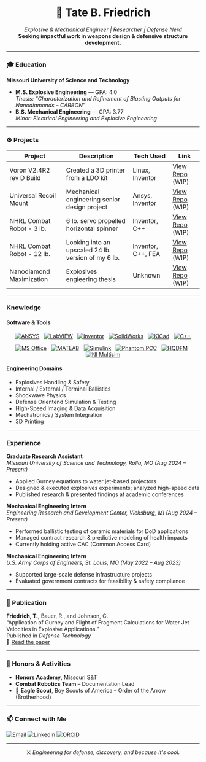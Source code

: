 <!-- GitHub README.md for Tate B. Friedrich -->

<h1 align="center">🧨 Tate B. Friedrich</h1>
<p align="center">
  <em>Explosive & Mechanical Engineer | Researcher | Defense Nerd</em><br>
  <strong>Seeking impactful work in weapons design & defensive structure development.</strong>
</p>

---

### 🎓 Education

**Missouri University of Science and Technology**  
- **M.S. Explosive Engineering** — GPA: 4.0  
  _Thesis: “Characterization and Refinement of Blasting Outputs for Nanodiamonds – CARBON”_  
- **B.S. Mechanical Engineering** — GPA: 3.77  
  _Minor: Electrical Engineering and Explosive Engineering_  

---

### ⚙️ Projects

<!-- Future project cards -->
| Project                    | Description                                                  | Tech Used            | Link                                                                        |
|----------------------------|--------------------------------------------------------------|----------------------|-----------------------------------------------------------------------------|
| Voron V2.4R2 rev D Build   | Created a 3D printer from a LDO kit                          | Linux, Inventor      | [View Repo](https://github.com/Tate-Friedrich/Project-Voron2.4) (WIP)       |
| Universal Recoil Mount     | Mechanical engineering senior design project                 | Ansys, Inventor      | [View Repo](https://github.com/Tate-Friedrich/Project-MechSeniorProj) (WIP) |
| NHRL Combat Robot - 3 lb.  | 6 lb. servo propelled horizontal spinner                     | Inventor, C++        | [View Repo](https://github.com/Tate-Friedrich/Project-NHRL.HW3lb) (WIP)     |
| NHRL Combat Robot - 12 lb. | Looking into an upscaled 24 lb. version of my 6 lb.          | Inventor, C++, FEA   | [View Repo](https://github.com/Tate-Friedrich/Project-NHRL.HW12lb) (WIP)    |
| Nanodiamond Maximization   | Explosives engieering thesis                                 | Unknown              | [View Repo](https://github.com/Tate-Friedrich/Project-ExpThesis) (WIP)      |

---

### Knowledge

#### Software & Tools

<div align="center">

[![ANSYS](https://img.shields.io/badge/%20-white?style=for-the-badge&logo=ansys&logoColor=black&logoSize=auto)](https://www.ansys.com)
&nbsp;
[![LabVIEW](https://img.shields.io/badge/%20Labview-white?style=for-the-badge&logo=labview&logoColor=black&logoSize=auto)](https://www.ni.com/en-us/shop/labview.html)
&nbsp;
[![Inventor](https://img.shields.io/badge/%20Autodesk-white?style=for-the-badge&logo=autodesk&logoColor=black&logoSize=auto)](https://www.autodesk.com/products/inventor)
&nbsp;
[![SolidWorks](https://img.shields.io/badge/%20Solidworks-white?style=for-the-badge&logo=dassaultsystemes&logoColor=%23005386&logoSize=auto)](https://www.solidworks.com/)
&nbsp;
[![KiCad](https://img.shields.io/badge/%20-white?style=for-the-badge&logo=kicad&logoColor=%23314CB0&logoSize=auto)](https://kicad.org/)
&nbsp;
[![C++](https://img.shields.io/badge/%20C++-white?style=for-the-badge&logo=C%2B%2B&logoColor=%2300599C&logoSize=auto)](https://isocpp.org/)

</div>

<div align="center">

[![MS Office](https://img.shields.io/badge/MS_Office-white?style=for-the-badge&logo=microsoft-office&logoColor=white)](https://www.microsoft.com/en-us/microsoft-365)
&nbsp;
[![MATLAB](https://img.shields.io/badge/MATLAB-white?style=for-the-badge&logo=mathworks&logoColor=white)](https://www.mathworks.com/products/matlab.html)
&nbsp;
[![Simulink](https://img.shields.io/badge/Simulink-white?style=for-the-badge&logo=mathworks&logoColor=white)](https://www.mathworks.com/products/simulink.html)
&nbsp;
[![Phantom PCC](https://img.shields.io/badge/Phantom_PCC-white?style=for-the-badge&logo=camera)](https://www.phantomhighspeed.com/resourcesandsupport/phantomresources/pccsoftware)
&nbsp;
[![HQDFM](https://img.shields.io/badge/HQDFM-white?style=for-the-badge&logo=code)](https://www.nextpcb.com)
&nbsp;
[![NI Multisim](https://img.shields.io/badge/NI%20Multisim-white?style=for-the-badge&logo=code)](https://www.multisim.com)

</div>


#### Engineering Domains
- Explosives Handling & Safety
- Internal / External / Terminal Ballistics
- Shockwave Physics
- Defense Orientend Simulation & Testing
- High-Speed Imaging & Data Acquisition  
- Mechatronics / System Integration
- 3D Printing

---

### Experience

**Graduate Research Assistant**  
_Missouri University of Science and Technology, Rolla, MO (Aug 2024 – Present)_  
- Applied Gurney equations to water jet-based projectors  
- Designed & executed explosives experiments; analyzed high-speed data  
- Published research & presented findings at academic conferences  

**Mechanical Engineering Intern**  
_Engineering Research and Development Center, Vicksburg, MI (Aug 2024 – Present)_  
- Performed ballistic testing of ceramic materials for DoD applications  
- Managed contract research & predictive modeling of health impacts  
- Currently holding active CAC (Common Access Card)  

**Mechanical Engineering Intern**  
_U.S. Army Corps of Engineers, St. Louis, MO (May 2022 – Aug 2023)_  
- Supported large-scale defense infrastructure projects  
- Evaluated government contracts for feasibility & safety compliance  

---

### 📄 Publication

**Friedrich, T.**, Bauer, R., and Johnson, C.  
“Application of Gurney and Flight of Fragment Calculations for Water Jet Velocities in Explosive Applications.”  
Published in _Defense Technology_  
📎 [Read the paper](https://doi.org/10.1016/j.dt.2025.03.010)

---

### 🏅 Honors & Activities

- **Honors Academy**, Missouri S&T  
- **Combat Robotics Team** – Documentation Lead  
- 🦅 **Eagle Scout**, Boy Scouts of America – Order of the Arrow (Brotherhood)

---

### 📫 Connect with Me

[![Email](https://img.shields.io/badge/Email-tateb.friedrich%40gmail.com-blue?style=flat&logo=gmail)](mailto:tateb.friedrich@gmail.com)
[![LinkedIn](https://img.shields.io/badge/LinkedIn-Tate%20Friedrich-blue?style=flat&logo=linkedin)](https://www.linkedin.com/in/tate-friedrich-835b1321b)
[![ORCID](https://img.shields.io/badge/ORCID-0009--0003--1121--5728-green?style=flat&logo=orcid)](https://orcid.org/0009-0003-1121-5728)

---


<p align="center">
  ⚔️ <em>Engineering for defense, discovery, and because it's cool.</em>  
</p>

